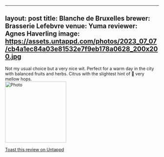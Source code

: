 
---
layout: post
title:  Blanche de Bruxelles
brewer: Brasserie Lefebvre
venue: Yuma
reviewer: Agnes Haverling
image: https://assets.untappd.com/photos/2023_07_07/cb4a1ec84a03e81532e7f9eb178a0628_200x200.jpg
---

Not my usual choice but a very nice wit. Perfect for a warm day in the city with balanced fruits and herbs. Citrus with the slightest hint of 🍑 very mellow hops.
						  <br />
						  <img height="200" width="200" src="https://assets.untappd.com/photos/2023_07_07/cb4a1ec84a03e81532e7f9eb178a0628_200x200.jpg" alt="Photo">         
						
[Toast this review on Untappd](https://untappd.com/user/&#45;Spacebacon&#45;/checkin/1291586238)
